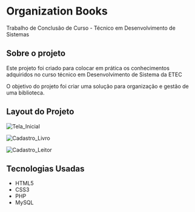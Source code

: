 # Organization Books
 
Trabalho de Conclusão de Curso - Técnico em Desenvolvimento de Sistemas 

## Sobre o projeto
Este projeto foi criado para colocar em prática os conhecimentos adquiridos no curso técnico em Desenvolvimento de Sistema da ETEC

O objetivo do projeto foi criar uma solução para organização e gestão de uma biblioteca. 

## Layout do Projeto

![Tela_Inicial](https://github.com/juniin1233/Organization-Books/assets/101064526/bcf89a1b-9321-46f9-b278-a77917a5a7b0)

![Cadastro_Livro](https://github.com/juniin1233/Organization-Books/assets/101064526/666a80dd-daf2-4509-8dae-f9fa6fcf6d0a)

![Cadastro_Leitor](https://github.com/juniin1233/Organization-Books/assets/101064526/f2bc59cc-a565-4d78-83ca-4be086e6a6d9)

## Tecnologias Usadas
* HTML5
* CSS3
* PHP 
* MySQL
